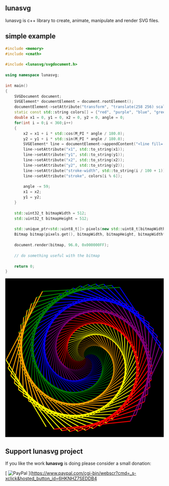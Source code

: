 ## lunasvg
lunasvg is c++ library to create, animate, manipulate and render SVG files.

## simple example
```cpp
#include <memory>
#include <cmath>

#include <lunasvg/svgdocument.h>

using namespace lunasvg;

int main()
{
    SVGDocument document;
    SVGElement* documentElement = document.rootElement();
    documentElement->setAttribute("transform", "translate(258 256) scale(0.7)");
    static const std::string colors[] = {"red", "purple", "blue", "green", "orange", "yellow"};
    double x1 = 0, y1 = 0, x2 = 0, y2 = 0, angle = 0;
    for(int i = 0;i < 360;i++)
    {
        x2 = x1 + i * std::cos(M_PI * angle / 180.0);
        y2 = y1 + i * std::sin(M_PI * angle / 180.0);
        SVGElement* line = documentElement->appendContent("<line fill='none'/>");
        line->setAttribute("x1", std::to_string(x1));
        line->setAttribute("y1", std::to_string(y1));
        line->setAttribute("x2", std::to_string(x2));
        line->setAttribute("y2", std::to_string(y2));
        line->setAttribute("stroke-width", std::to_string(i / 100 + 1));
        line->setAttribute("stroke", colors[i % 6]);

        angle -= 59;
        x1 = x2;
        y1 = y2;
    }

    std::uint32_t bitmapWidth = 512;
    std::uint32_t bitmapHeight = 512;

    std::unique_ptr<std::uint8_t[]> pixels(new std::uint8_t[bitmapWidth*bitmapHeight*4]);
    Bitmap bitmap(pixels.get(), bitmapWidth, bitmapHeight, bitmapWidth*4);

    document.render(bitmap, 96.0, 0x000000FF);
    
    // do something useful with the bitmap
    
    return 0;
}
```

![output](spiral.png)

## Support lunasvg project

If you like the work **lunasvg** is doing please consider a small donation:

[ ![PayPal](https://www.paypalobjects.com/en_US/i/btn/btn_donateCC_LG.gif) ](https://www.paypal.com/cgi-bin/webscr?cmd=_s-xclick&hosted_button_id=6HKNHZ7SEDDB4
